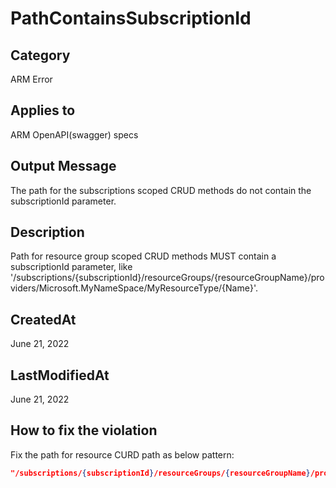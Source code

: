 # PathContainsSubscriptionId

## Category

ARM Error

## Applies to

ARM OpenAPI(swagger) specs

## Output Message

The path for the subscriptions scoped CRUD methods do not contain the subscriptionId parameter.

## Description

Path for resource group scoped CRUD methods MUST contain a subscriptionId parameter, like '/subscriptions/{subscriptionId}/resourceGroups/{resourceGroupName}/providers/Microsoft.MyNameSpace/MyResourceType/{Name}'.

## CreatedAt

June 21, 2022

## LastModifiedAt

June 21, 2022

## How to fix the violation

Fix the path for resource CURD path as below pattern:

```json
"/subscriptions/{subscriptionId}/resourceGroups/{resourceGroupName}/providers/Microsoft.MyNameSpace/MyResourceType..."
```
